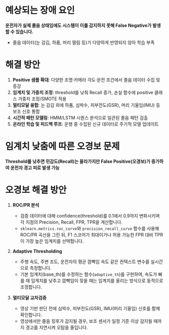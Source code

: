 
# 예상되는 장애 요인
**운전자가 실제 졸음 상태임에도 시스템이 이를 감지하지 못해 False Negative가 발생할 수 있습니다.**
- 졸음 데이터(눈 감김, 하품, 머리 떨림 등)가 다양하게 반영되지 않아 학습 부족

# 해결 방안
1. **Positive 샘플 확대**: 다양한 조명·카메라 각도·운전 조건에서 졸음 데이터 수집 및 증강  
2. **임계치 및 가중치 조정**: threshold를 낮춰 Recall 증가, 손실 함수에 positive 클래스 가중치 조정/SMOTE 적용  
3. **멀티모달 융합**: 눈 감김 외에 하품, 심박수, 피부전도(GSR), 머리 기울임(IMU) 등 보조 신호 통합  
4. **시간적 패턴 모델링**: HMM/LSTM 시퀀스 분석으로 일관된 졸음 패턴 검출  
5. **온라인 학습 및 피드백 루프**: 운행 중 수집된 신규 데이터로 주기적 모델 업데이트  

# 임계치 낮춤에 따른 오경보 문제
**Threshold를 낮추면 민감도(Recall)는 올라가지만 False Positive(오경보)가 증가하여 운전자 경고 피로 발생 가능**


# 오경보 해결 방안
1. **ROC/PR 분석**  
   - 검증 데이터에 대해 confidence(threshold)를 0.1에서 0.9까지 변화시키며 각 지점의 Precision, Recall, FPR, TPR을 계산합니다.  
   - `sklearn.metrics.roc_curve`와 `precision_recall_curve` 함수를 사용해 ROC/PR 곡선을 그린 뒤, F1 스코어가 최대이거나 허용 가능한 FPR 대비 TPR이 가장 높은 임계치를 선택합니다.

2. **Adaptive Thresholding**  
   - 주행 속도, 주변 조도, 운전자의 평균 깜빡임 속도 같은 컨텍스트 변수를 실시간으로 측정합니다.  
   - 기본 임계치(base_th)를 수정하는 함수(`adaptive_th`)를 구현하여, 속도가 빠를 때 임계치를 낮추고 깜빡임이 잦을 때는 임계치를 올리는 방식으로 동적으로 조정합니다.

3. **멀티모달 교차검증**  
   - 영상 기반 판단 전에 심박수, 피부전도(GSR), IMU(머리 기울임) 신호를 함께 확인합니다.  
   - 영상에서만 졸음 징후가 감지될 경우, 보조 센서가 일정 기준 이상 감지될 때까지 경고를 지연시켜 오탐을 줄입니다.
